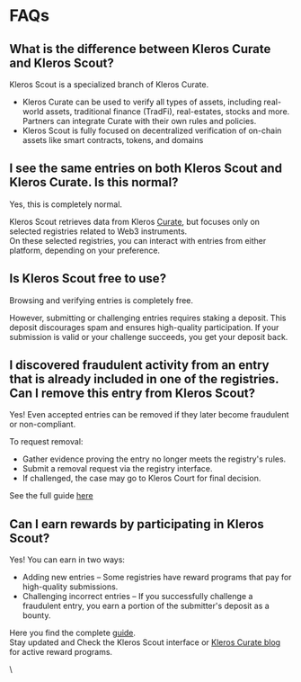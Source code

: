 # FAQs

## What is the difference between Kleros Curate and Kleros Scout?

Kleros Scout is a specialized branch of Kleros Curate.

* Kleros Curate can be used to verify all types of assets, including real-world assets, traditional finance (TradFi), real-estates, stocks and more. Partners can integrate Curate with their own rules and policies.
* Kleros Scout is fully focused on decentralized verification of on-chain assets like smart contracts, tokens, and domains

## I see the same entries on both Kleros Scout and Kleros Curate. Is this normal?

Yes, this is completely normal.

Kleros Scout retrieves data from Kleros [Curate](https://curate.kleros.io/), but focuses only on selected registries related to Web3 instruments.\
On these selected registries, you can interact with entries from either platform, depending on your preference.

## **Is Kleros Scout free to use?**

Browsing and verifying entries is completely free.

However, submitting or challenging entries requires staking a deposit. This deposit discourages spam and ensures high-quality participation. If your submission is valid or your challenge succeeds, you get your deposit back.

## **I discovered fraudulent activity from an entry that is already included in one of the registries. Can I remove this entry from Kleros Scout?**

Yes! Even accepted entries can be removed if they later become fraudulent or non-compliant.

To request removal:

* Gather evidence proving the entry no longer meets the registry's rules.
* Submit a removal request via the registry interface.
* If challenged, the case may go to Kleros Court for final decision.

See the full guide [here](tutorial.md)

## **Can I earn rewards by participating in Kleros Scout?**

Yes! You can earn in two ways:

* Adding new entries – Some registries have reward programs that pay for high-quality submissions.
* Challenging incorrect entries – If you successfully challenge a fraudulent entry, you earn a portion of the submitter's deposit as a bounty.

Here you find the complete [guide](earn-with-kleros-scout.md). \
Stay updated and Check the Kleros Scout interface or [Kleros Curate blog ](https://blog.kleros.io/)for active reward programs.

\
